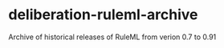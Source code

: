 deliberation-ruleml-archive
===========================

Archive of historical releases of RuleML from verion 0.7 to 0.91